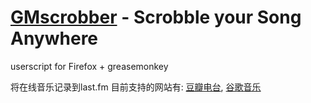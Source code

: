 [GMscrobber](http://whosemind.net/content/gmscrobber/) - Scrobble your Song Anywhere
====================================================================================

userscript for Firefox + greasemonkey

将在线音乐记录到last.fm
目前支持的网站有: [豆瓣电台](http://douban.fm/), [谷歌音乐](http://g.top100.cn/16667639/html/player.html#loaded)